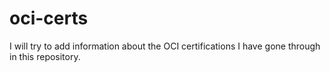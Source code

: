 # oci-certs

I will try to add information about the OCI certifications I have gone through in this repository.
